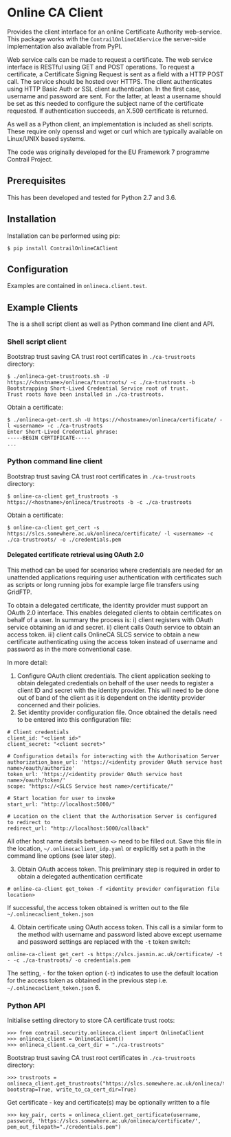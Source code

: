 Online CA Client
================
Provides the client interface for an online Certificate Authority web-service.
This package works with the ``ContrailOnlineCAService`` the server-side
implementation also available from PyPI.

Web service calls can be made to request a certificate.  The web service
interface is RESTful using GET and POST operations.  To request a certificate,
a Certificate Signing Request is sent as a field with a HTTP POST call.  The
service should be hosted over HTTPS.  The client authenticates using HTTP Basic
Auth or SSL client authentication.  In the first case, username and password
are sent.  For the latter, at least a username should be set as this needed to
configure the subject name of the certificate requested.  If authentication
succeeds, an X.509 certificate is returned.

As well as a Python client, an implementation is included as shell scripts.
These require only openssl and wget or curl which are typically available on
Linux/UNIX based systems.

The code was originally developed for the EU Framework 7 programme Contrail
Project.

Prerequisites
-------------
This has been developed and tested for Python 2.7 and 3.6.

Installation
------------
Installation can be performed using pip:
```
$ pip install ContrailOnlineCAClient
```

Configuration
-------------
Examples are contained in ``onlineca.client.test``.

Example Clients
---------------
The is a shell script client as well as Python command line client and API.

### Shell script client ###
Bootstrap trust saving CA trust root certificates in ``./ca-trustroots`` directory:
```
$ ./onlineca-get-trustroots.sh -U https://<hostname>/onlineca/trustroots/ -c ./ca-trustroots -b
Bootstrapping Short-Lived Credential Service root of trust.
Trust roots have been installed in ./ca-trustroots.
```
Obtain a certificate:
```
$ ./onlineca-get-cert.sh -U https://<hostname>/onlineca/certificate/ -l <username> -c ./ca-trustroots
Enter Short-Lived Credential phrase:
-----BEGIN CERTIFICATE-----
...
```

### Python command line client ###
Bootstrap trust saving CA trust root certificates in ``./ca-trustroots`` directory:
```
$ online-ca-client get_trustroots -s https://<hostname>/onlineca/trustroots -b -c ./ca-trustroots
```
Obtain a certificate:
```
$ online-ca-client get_cert -s https://slcs.somewhere.ac.uk/onlineca/certificate/ -l <username> -c ./ca-trustroots/ -o ./credentials.pem
```

#### Delegated certificate retrieval using OAuth 2.0 ####
This method can be used for scenarios where credentials are needed for an unattended applications requiring user authentication with certificates such as scripts or long running jobs for example large file transfers using GridFTP.

To obtain a delegated certificate, the identity provider must support an OAuth 2.0 interface. This enables delegated clients to obtain certificates on behalf of a user. In summary the process is: i) client registers with OAuth service obtaining an id and secret. ii) client calls Oauth service to obtain an access token. iii) client calls OnlineCA SLCS service to obtain a new certificate authenticating using the access token instead of username and password as in the more conventional case.

In more detail:
 1. Configure OAuth client credentials. The client application seeking to obtain delegated credentials on behalf of the user needs to register a client ID and secret with the identity provider. This will need to be done out of band of the client as it is dependent on the identity provider concerned and their policies. 
 2. Set identity provider configuration file. Once obtained the details need to be entered into this configuration file:
```
# Client credentials
client_id: "<client id>"
client_secret: "<client secret>"

# Configuration details for interacting with the Authorisation Server
authorization_base_url: 'https://<identity provider OAuth service host name>/oauth/authorize'
token_url: 'https://<identity provider OAuth service host name>/oauth/token/'
scope: "https://<SLCS Service host name>/certificate/"

# Start location for user to invoke
start_url: "http://localhost:5000/"

# Location on the client that the Authorisation Server is configured to redirect to
redirect_url: "http://localhost:5000/callback"
```
All other host name details between `<>` need to be filled out. Save this file in the location, `~/.onlinecaclient_idp.yaml` or explicitly set a path in the command line options (see later step).

 3. Obtain OAuth access token. This preliminary step is required in order to obtain a delegated authentication certificate
```
# online-ca-client get_token -f <identity provider configuration file location>
```
If successful, the access token obtained is written out to the file `~/.onlinecaclient_token.json`

 4. Obtain certificate using OAuth access token. This call is a similar form to the method with username and password listed above except username and password settings are replaced with the `-t` token switch:
```
online-ca-client get_cert -s https://slcs.jasmin.ac.uk/certificate/ -t - -c ./ca-trustroots/ -o credentials.pem 
```
The setting, `-` for the token option (`-t`) indicates to use the default location for the access token as obtained in the previous step i.e. `~/.onlinecaclient_token.json`
 6. 

### Python API ###
Initialise setting directory to store CA certificate trust roots:
```
>>> from contrail.security.onlineca.client import OnlineCaClient
>>> onlineca_client = OnlineCaClient()
>>> onlineca_client.ca_cert_dir = "./ca-trustroots"
```
Bootstrap trust saving CA trust root certificates in ``./ca-trustroots`` directory:
```
>>> trustroots = onlineca_client.get_trustroots("https://slcs.somewhere.ac.uk/onlineca/trustroots/", bootstrap=True, write_to_ca_cert_dir=True)
```
Get certificate - key and certificate(s) may be optionally written to a file
```
>>> key_pair, certs = onlineca_client.get_certificate(username, password, 'https://slcs.somewhere.ac.uk/onlineca/certificate/', pem_out_filepath="./credentials.pem")
```
